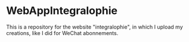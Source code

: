 # WebAppIntegralophie
This is a repository for the website "integralophie", in which I upload my creations, like I did for WeChat abonnements. 

